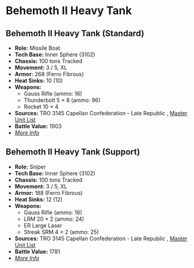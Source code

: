 # Behemoth II Heavy Tank 

## Behemoth II Heavy Tank (Standard) 

- **Role:** Missile Boat 
- **Tech Base:** Inner Sphere (3102) 
- **Chassis:** 100 tons Tracked 
- **Movement:** 3 / 5, XL 
- **Armor:** 268 (Ferro Fibrous) 
- **Heat Sinks:** 10 (10) 
- **Weapons:** 
  - Gauss Rifle (ammo: 16) 
  - Thunderbolt 5 × 8 (ammo: 96) 
  - Rocket 10 × 4 
- **Sources:** TRO 3145 Capellan Confederation - Late Republic , [Master Unit List](http://masterunitlist.info/Unit/Details/6447) 
- **Battle Value:** 1903 
- [*More Info*](behemoth_ii_heavy_tank/behemoth_ii_heavy_tank_standard.md) 

## Behemoth II Heavy Tank (Support) 

- **Role:** Sniper 
- **Tech Base:** Inner Sphere (3102) 
- **Chassis:** 100 tons Tracked 
- **Movement:** 3 / 5, XL 
- **Armor:** 188 (Ferro Fibrous) 
- **Heat Sinks:** 12 (12) 
- **Weapons:** 
  - Gauss Rifle (ammo: 16) 
  - LRM 20 × 2 (ammo: 24) 
  - ER Large Laser 
  - Streak SRM 4 × 2 (ammo: 25) 
- **Sources:** TRO 3145 Capellan Confederation - Late Republic , [Master Unit List](http://masterunitlist.info/Unit/Details/6448) 
- **Battle Value:** 1781 
- [*More Info*](behemoth_ii_heavy_tank/behemoth_ii_heavy_tank_support.md) 

